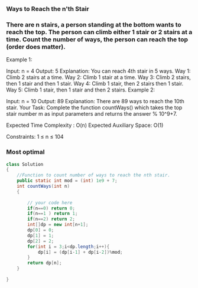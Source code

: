 ### Ways to Reach the n'th Stair

### There are n stairs, a person standing at the bottom wants to reach the top. The person can climb either 1 stair or 2 stairs at a time. Count the number of ways, the person can reach the top (order does matter).

Example 1:

Input:
n = 4
Output: 5
Explanation:
You can reach 4th stair in 5 ways. 
Way 1: Climb 2 stairs at a time. 
Way 2: Climb 1 stair at a time.
Way 3: Climb 2 stairs, then 1 stair
and then 1 stair.
Way 4: Climb 1 stair, then 2 stairs
then 1 stair.
Way 5: Climb 1 stair, then 1 stair and
then 2 stairs.
Example 2:

Input:
n = 10
Output: 89 
Explanation: 
There are 89 ways to reach the 10th stair.
Your Task:
Complete the function countWays() which takes the top stair number m as input parameters and returns the answer % 10^9+7.

Expected Time Complexity : O(n)
Expected Auxiliary Space: O(1)

Constraints:
1 ≤ n ≤ 104


### Most optimal  
```java
class Solution
{
    //Function to count number of ways to reach the nth stair.
    public static int mod = (int) 1e9 + 7;
    int countWays(int n)
    {
        
        // your code here
        if(n==0) return 0;
        if(n==1 ) return 1;
        if(n==2) return 2;
        int[]dp = new int[n+1];
        dp[0] = 0;
        dp[1] = 1;
        dp[2] = 2;
        for(int i = 3;i<dp.length;i++){
            dp[i] = (dp[i-1] + dp[i-2])%mod;
        }
        return dp[n];
    }
   
}
```